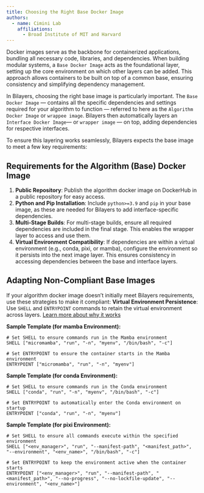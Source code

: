 ```yaml
---
title: Choosing the Right Base Docker Image
authors:
  - name: Cimini Lab
    affiliations:
      - Broad Institute of MIT and Harvard
---
```


Docker images serve as the backbone for containerized applications, bundling all necessary code, libraries, and dependencies. When building modular systems, a ```Base Docker Image``` acts as the foundational layer, setting up the core environment on which other layers can be added. This approach allows containers to be built on top of a common base, ensuring consistency and simplifying dependency management.

In Bilayers, choosing the right base image is particularly important. The ```Base Docker Image``` — contains all the specific dependencies and settings required for your algorithm to function — referred to here as the ```Algorithm Docker Image``` or ```wrappee image```. Bilayers then automatically layers an ```Interface Docker Image```— or ```wrapper image``` — on top, adding dependencies for respective interfaces.

To ensure this layering works seamlessly, Bilayers expects the base image to meet a few key requirements:

## Requirements for the Algorithm (Base) Docker Image

1. **Public Repository**: Publish the algorithm docker image on DockerHub in a public repository for easy access.
2. **Python and Pip Installation**: Include `python>=3.9` and `pip` in your base image, as these are needed for Bilayers to add interface-specific dependencies.
3. **Multi-Stage Builds**: For multi-stage builds, ensure all required dependencies are included in the final stage. This enables the wrapper layer to access and use them.
4. **Virtual Environment Compatibility**: If dependencies are within a virtual environment (e.g., conda, pixi, or mamba), configure the environment so it persists into the next image layer. This ensures consistency in accessing dependencies between the base and interface layers.

## Adapting Non-Compliant Base Images

If your algorithm docker image doesn’t initially meet Bilayers requirements, use these strategies to make it compliant:
**Virtual Environment Persistence**:
Use `SHELL` and `ENTRYPOINT` commands to retain the virtual environment across layers. [Learn more about why it works](https://github.com/bilayer-containers/bilayers/issues/65#issuecomment-2450625527)

**Sample Template (for mamba Environment):**
```{code} yaml
# Set SHELL to ensure commands run in the Mamba environment
SHELL ["micromamba", "run", "-n", "myenv", "/bin/bash", "-c"]

# Set ENTRYPOINT to ensure the container starts in the Mamba environment
ENTRYPOINT ["micromamba", "run", "-n", "myenv"]
```

**Sample Template (for conda Environment):**
```{code} yaml
# Set SHELL to ensure commands run in the Conda environment
SHELL ["conda", "run", "-n", "myenv", "/bin/bash", "-c"]

# Set ENTRYPOINT to automatically enter the Conda environment on startup
ENTRYPOINT ["conda", "run", "-n", "myenv"]
```

**Sample Template (for pixi Environment):**
```{code} yaml
# Set SHELL to ensure all commands execute within the specified environment
SHELL ["<env_manager>", "run", "--manifest-path", "<manifest_path>", "--environment", "<env_name>", "/bin/bash", "-c"]

# Set ENTRYPOINT to keep the environment active when the container starts
ENTRYPOINT ["<env_manager>", "run", "--manifest-path", "<manifest_path>", "--no-progress", "--no-lockfile-update", "--environment", "<env_name>"]
```